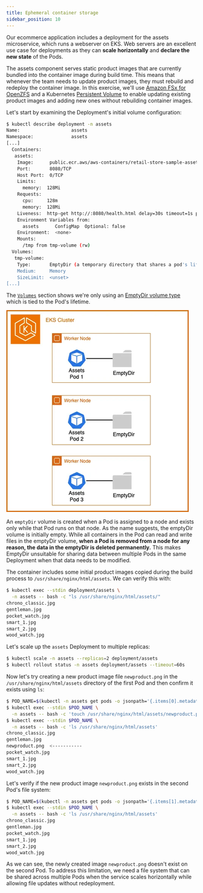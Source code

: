 ```yaml
---
title: Ephemeral container storage
sidebar_position: 10
---
```


Our ecommerce application includes a deployment for the assets microservice, which runs a webserver on EKS. Web servers are an excellent use case for deployments as they can **scale horizontally** and **declare the new state** of the Pods.

The assets component serves static product images that are currently bundled into the container image during build time. This means that whenever the team needs to update product images, they must rebuild and redeploy the container image. In this exercise, we'll use [Amazon FSx for OpenZFS](https://docs.aws.amazon.com/fsx/latest/OpenZFSGuide/what-is-fsx.html) and a Kubernetes [Persistent Volume](https://kubernetes.io/docs/concepts/storage/persistent-volumes/) to enable updating existing product images and adding new ones without rebuilding container images.

Let's start by examining the Deployment's initial volume configuration:

```bash
$ kubectl describe deployment -n assets
Name:                   assets
Namespace:              assets
[...]
  Containers:
   assets:
    Image:      public.ecr.aws/aws-containers/retail-store-sample-assets:0.4.0
    Port:       8080/TCP
    Host Port:  0/TCP
    Limits:
      memory:  128Mi
    Requests:
      cpu:     128m
      memory:  128Mi
    Liveness:  http-get http://:8080/health.html delay=30s timeout=1s period=3s #success=1 #failure=3
    Environment Variables from:
      assets      ConfigMap  Optional: false
    Environment:  <none>
    Mounts:
      /tmp from tmp-volume (rw)
  Volumes:
   tmp-volume:
    Type:       EmptyDir (a temporary directory that shares a pod's lifetime)
    Medium:     Memory
    SizeLimit:  <unset>
[...]
```

The [`Volumes`](https://kubernetes.io/docs/concepts/storage/volumes/#emptydir-configuration-example) section shows we're only using an [EmptyDir volume type](https://kubernetes.io/docs/concepts/storage/volumes/#emptydir) which is tied to the Pod's lifetime.

![Assets with emptyDir](./assets/assets-emptydir.webp)

An `emptyDir` volume is created when a Pod is assigned to a node and exists only while that Pod runs on that node. As the name suggests, the emptyDir volume is initially empty. While all containers in the Pod can read and write files in the emptyDir volume, **when a Pod is removed from a node for any reason, the data in the emptyDir is deleted permanently.** This makes EmptyDir unsuitable for sharing data between multiple Pods in the same Deployment when that data needs to be modified.

The container includes some initial product images copied during the build process to `/usr/share/nginx/html/assets`. We can verify this with:

```bash
$ kubectl exec --stdin deployment/assets \
  -n assets -- bash -c "ls /usr/share/nginx/html/assets/"
chrono_classic.jpg
gentleman.jpg
pocket_watch.jpg
smart_1.jpg
smart_2.jpg
wood_watch.jpg
```

Let's scale up the `assets` Deployment to multiple replicas:

```bash
$ kubectl scale -n assets --replicas=2 deployment/assets
$ kubectl rollout status -n assets deployment/assets --timeout=60s
```

Now let's try creating a new product image file `newproduct.png` in the `/usr/share/nginx/html/assets` directory of the first Pod and then confirm it exists using `ls`:

```bash
$ POD_NAME=$(kubectl -n assets get pods -o jsonpath='{.items[0].metadata.name}')
$ kubectl exec --stdin $POD_NAME \
  -n assets -- bash -c 'touch /usr/share/nginx/html/assets/newproduct.png'
$ kubectl exec --stdin $POD_NAME \
  -n assets -- bash -c 'ls /usr/share/nginx/html/assets'
chrono_classic.jpg
gentleman.jpg
newproduct.png  <-----------
pocket_watch.jpg
smart_1.jpg
smart_2.jpg
wood_watch.jpg
```

Let's verify if the new product image `newproduct.png` exists in the second Pod's file system:

```bash
$ POD_NAME=$(kubectl -n assets get pods -o jsonpath='{.items[1].metadata.name}')
$ kubectl exec --stdin $POD_NAME \
  -n assets -- bash -c 'ls /usr/share/nginx/html/assets'
chrono_classic.jpg
gentleman.jpg
pocket_watch.jpg
smart_1.jpg
smart_2.jpg
wood_watch.jpg
```

As we can see, the newly created image `newproduct.png` doesn't exist on the second Pod. To address this limitation, we need a file system that can be shared across multiple Pods when the service scales horizontally while allowing file updates without redeployment.
